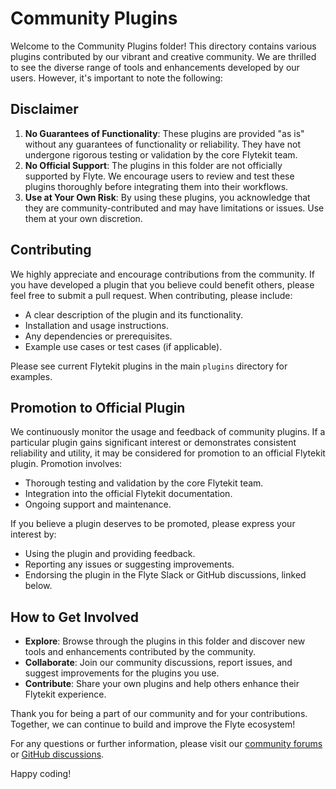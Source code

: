 # Community Plugins

Welcome to the Community Plugins folder! This directory contains various plugins contributed by our vibrant and creative community. We are thrilled to see the diverse range of tools and enhancements developed by our users. However, it's important to note the following:

## Disclaimer

1. **No Guarantees of Functionality**: These plugins are provided "as is" without any guarantees of functionality or reliability. They have not undergone rigorous testing or validation by the core Flytekit team.
2. **No Official Support**: The plugins in this folder are not officially supported by Flyte. We encourage users to review and test these plugins thoroughly before integrating them into their workflows.
3. **Use at Your Own Risk**: By using these plugins, you acknowledge that they are community-contributed and may have limitations or issues. Use them at your own discretion.

## Contributing

We highly appreciate and encourage contributions from the community. If you have developed a plugin that you believe could benefit others, please feel free to submit a pull request. When contributing, please include:
- A clear description of the plugin and its functionality.
- Installation and usage instructions.
- Any dependencies or prerequisites.
- Example use cases or test cases (if applicable).

Please see current Flytekit plugins in the main `plugins` directory for examples.

## Promotion to Official Plugin

We continuously monitor the usage and feedback of community plugins. If a particular plugin gains significant interest or demonstrates consistent reliability and utility, it may be considered for promotion to an official Flytekit plugin. Promotion involves:
- Thorough testing and validation by the core Flytekit team.
- Integration into the official Flytekit documentation.
- Ongoing support and maintenance.

If you believe a plugin deserves to be promoted, please express your interest by:
- Using the plugin and providing feedback.
- Reporting any issues or suggesting improvements.
- Endorsing the plugin in the Flyte Slack or GitHub discussions, linked below.

## How to Get Involved

- **Explore**: Browse through the plugins in this folder and discover new tools and enhancements contributed by the community.
- **Collaborate**: Join our community discussions, report issues, and suggest improvements for the plugins you use.
- **Contribute**: Share your own plugins and help others enhance their Flytekit experience.

Thank you for being a part of our community and for your contributions. Together, we can continue to build and improve the Flyte ecosystem!

For any questions or further information, please visit our [community forums](https://slack.flyte.org/) or [GitHub discussions](https://github.com/flyteorg/flyte/discussions).

Happy coding!
